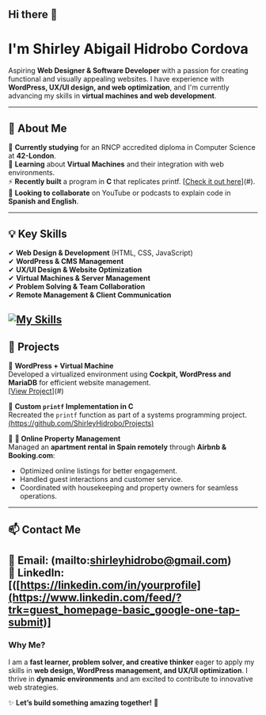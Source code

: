 ## Hi there 👋

# I'm Shirley Abigail Hidrobo Cordova  

Aspiring **Web Designer & Software Developer** with a passion for creating functional and visually appealing websites. I have experience with **WordPress, UX/UI design, and web optimization**, and I'm currently advancing my skills in **virtual machines and web development**.  

---

## 🚀 About Me  

🔭 **Currently studying** for an RNCP accredited diploma in Computer Science at **42-London**.  
🌱 **Learning** about **Virtual Machines** and their integration with web environments.  
⚡ **Recently built** a program in **C** that replicates printf. [[Check it out here](https://github.com/ShirleyHidrobo/Projects)](#).  
👯 **Looking to collaborate** on YouTube or podcasts to explain code in **Spanish and English**.  

---

## 💡 Key Skills  

✔ **Web Design & Development** (HTML, CSS, JavaScript)  
✔ **WordPress & CMS Management**  
✔ **UX/UI Design & Website Optimization**  
✔ **Virtual Machines & Server Management**  
✔ **Problem Solving & Team Collaboration**  
✔ **Remote Management & Client Communication**  

[![My Skills](https://skillicons.dev/icons?i=html,css,c,js,py,vscode,wordpress,linux,windows,notion,linkedin,gmail,github,discord)](https://skillicons.dev)
---

## 🔗 Projects  

📌 **WordPress + Virtual Machine**  
Developed a virtualized environment using **Cockpit, WordPress and MariaDB** for efficient website management.  
[[View Project](https://github.com/ShirleyHidrobo/Projects)](#)  

📌 **Custom `printf` Implementation in C**  
Recreated the `printf` function as part of a systems programming project.  
[(https://github.com/ShirleyHidrobo/Projects)](#)  

📌 **🏡 Online Property Management**  
Managed an **apartment rental in Spain remotely** through **Airbnb & Booking.com**:  
- Optimized online listings for better engagement.  
- Handled guest interactions and customer service.  
- Coordinated with housekeeping and property owners for seamless operations.  

---

## 📫 Contact Me  

📩 **Email:** (mailto:shirleyhidrobo@gmail.com)  
🔗 **LinkedIn:** [([https://linkedin.com/in/yourprofile](https://www.linkedin.com/feed/?trk=guest_homepage-basic_google-one-tap-submit)] 
---

### **Why Me?**  

I am a **fast learner, problem solver, and creative thinker** eager to apply my skills in **web design, WordPress management, and UX/UI optimization**. I thrive in **dynamic environments** and am excited to contribute to innovative web strategies.  

✨ **Let’s build something amazing together!** 🚀  


<!--
**ShirleyHidrobo/ShirleyHidrobo** is a ✨ _special_ ✨ repository because its `README.md` (this file) appears on your GitHub profile.

Here are some ideas to get you started:

- 🔭 I’m currently working on ...
- 🌱 I’m currently learning ...
- 👯 I’m looking to collaborate on ...
- 🤔 I’m looking for help with ...
- 💬 Ask me about ...
- 📫 How to reach me: ...
- 😄 Pronouns: ...
- ⚡ Fun fact: ...
-->
